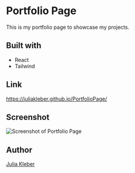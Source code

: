 # Portfolio Page

This is my portfolio page to showcase my projects.

## Built with

- React
- Tailwind

## Link

https://juliakleber.github.io/PortfolioPage/

## Screenshot

![Screenshot of Portfolio Page](https://github.com/JuliaKleber/PortfolioPage/assets/142741980/ec12fb33-cbac-41d1-aaf7-3ba22243f3cf)

## Author

[Julia Kleber](https://github.com/JuliaKleber)







